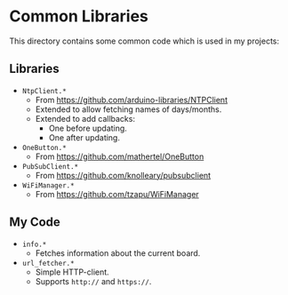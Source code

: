 # Common Libraries

This directory contains some common code which is used in my projects:

## Libraries

* `NtpClient.*`
   * From  https://github.com/arduino-libraries/NTPClient
   * Extended to allow fetching names of days/months.
   * Extended to add callbacks:
      * One before updating.
      * One after updating.
* `OneButton.*`
   * From https://github.com/mathertel/OneButton
* `PubSubClient.*`
   * From https://github.com/knolleary/pubsubclient
* `WiFiManager.*`
   * From https://github.com/tzapu/WiFiManager

## My Code

* `info.*`
    * Fetches information about the current board.
* `url_fetcher.*`
    * Simple HTTP-client.
    * Supports `http://` and `https://`.
